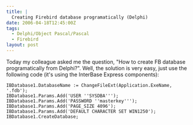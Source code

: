 ```yaml
---
title: |
  Creating Firebird database programatically (Delphi)
date: 2006-04-18T12:45:00Z
tags:
  - Delphi/Object Pascal/Pascal
  - Firebird
layout: post
---
```

Today my colleague asked me the question, "How to create FB database programatically from Delphi?". Well, the solution is very easy, just use the following code (it's using the InterBase Express components):

```delphi
IBDatabase1.DatabaseName := ChangeFileExt(Application.ExeName, '.fdb');
IBDatabase1.Params.Add('USER ''SYSDBA''');
IBDatabase1.Params.Add('PASSWORD ''masterkey''');
IBDatabase1.Params.Add('PAGE_SIZE 4096');
IBDatabase1.Params.Add('DEFAULT CHARACTER SET WIN1250');
IBDatabase1.CreateDatabase;
```